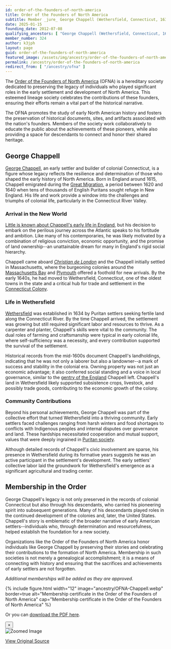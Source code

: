 ```yaml
---
id: order-of-the-founders-of-north-america
title: Order of the Founders of North America
subtitle: Member _jure_ George Chappell (Wethersfield, Connecticut, 1635)
date: 2025-01-15
founding_date: 2012-07-08
qualifying_ancestors: [ "George Chappell (Wethersfield, Connecticut, 1635)" ]
member_number: 324
author: k3jph
layout: page
guid: order-of-the-founders-of-north-america
featured_image: /assets/img/ancestry/order-of-the-founders-of-north-america.webp
permalink: /ancestry/order-of-the-founders-of-north-america
redirect_from: [ "/ancestry/ofna" ]
---
```


The [Order of the Founders of North
America](https://www.foundersofna.org/) (OFNA) is a hereditary society
dedicated to preserving the legacy of individuals who played significant
roles in the early settlement and development of North America. This
esteemed lineage society celebrates the contributions of these founders,
ensuring their efforts remain a vital part of the historical narrative.

The OFNA promotes the study of early North American history and fosters
the preservation of historical documents, sites, and artifacts
associated with the nation's founders. Members of the society work
collaboratively to educate the public about the achievements of these
pioneers, while also providing a space for descendants to connect and
honor their shared heritage.

## George Chappell

[George Chappell](https://www.wikitree.com/wiki/Chappell-1058), an early settler
and builder of colonial Connecticut, is a figure whose legacy reflects the
resilience and determination of those who shaped the early history of North
America.  Born in England around 1615, Chappell emigrated during the [Great
Migration](https://www.americanancestors.org/new-englands-great-migration), a
period between 1620 and 1640 when tens of thousands of English Puritans sought
refuge in New England. His life and work provide a window into the challenges
and triumphs of colonial life, particularly in the Connecticut River Valley.

### Arrival in the New World

[Little is known about Chappell's early life in
England](https://www.americanancestors.org/databases/new-england-historical-and-genealogical-register/image?pageName=48&volumeId=11640&filterQuery=page:6),
but his decision to embark on the perilous journey across the Atlantic
speaks to his fortitude and ambition. Like many of his contemporaries,
he was likely motivated by a combination of religious conviction,
economic opportunity, and the promise of land ownership--an unattainable
dream for many in England's rigid social hierarchy.

Chappell came aboard [_Christian de
London_](https://chipstone.org/article.php/277/american-furniture-2005/fashioning-furniture-and-framing-community:-woodworkers-and-the-rise-of-a-connecticut-river-valley-town)
and the Chappell initially settled in Massachusetts, where the burgeoning
colonies around the [Massachusetts Bay](https://www.ushistory.org/us/3c.asp) and
[Plymouth](https://plimoth.org/) offered a foothold for new arrivals. By the
early 1640s, he had moved to Wethersfield, Connecticut, one of the oldest towns
in the state and a critical hub for trade and settlement in the [Connecticut
Colony](https://connecticuthistory.org/the-importance-of-being-puritan-church-and-state-in-colonial-connecticut/).

### Life in Wethersfield

[Wethersfield](https://www.wethersfieldhistory.org/articles/wethersfield-a-history/)
was established in 1634 by Puritan settlers seeking fertile land along
the Connecticut River. By the time Chappell arrived, the settlement was
growing but still required significant labor and resources to thrive. As
a carpenter and planter, Chappell's skills were vital to the community.
The dual roles of farming and craftsmanship were typical in early
colonial life, where self-sufficiency was a necessity, and every
contribution supported the survival of the settlement.

Historical records from the mid-1600s document Chappell's landholdings,
indicating that he was not only a laborer but also a landowner--a mark
of success and stability in the colonial era. Owning property was not
just an economic advantage; it also conferred social standing and a
voice in local governance, similar to the [gentry of the
England](https://academic.oup.com/book/5072/chapter/147623614) Chappell
left. Chappell's land in Wethersfield likely supported subsistence
crops, livestock, and possibly trade goods, contributing to the economic
growth of the colony.

### Community Contributions

Beyond his personal achievements, George Chappell was part of the
collective effort that turned Wethersfield into a thriving community.
Early settlers faced challenges ranging from harsh winters and food
shortages to conflicts with Indigenous peoples and internal disputes
over governance and land. These hardships necessitated cooperation and
mutual support, values that were deeply ingrained in [Puritan
society](https://nationalhumanitiescenter.org/tserve/eighteen/ekeyinfo/puritan.htm).

Although detailed records of Chappell's civic involvement are sparse,
his presence in Wethersfield during its formative years suggests he was
an active participant in the settlement's development. The early
settlers' collective labor laid the groundwork for Wethersfield's
emergence as a significant agricultural and trading center.

## Membership in the Order

George Chappell's legacy is not only preserved in the records of
colonial Connecticut but also through his descendants, who carried his
pioneering spirit into subsequent generations. Many of his descendants
played roles in the continued development of the colonies and, later,
the United States. Chappell's story is emblematic of the broader
narrative of early American settlers--individuals who, through
determination and resourcefulness, helped establish the foundation for a
new society.

Organizations like the Order of the Founders of North America honor
individuals like George Chappell by preserving their stories and
celebrating their contributions to the formation of North America.
Membership in such societies is not merely a genealogical
accomplishment; it is a means of connecting with history and ensuring
that the sacrifices and achievements of early settlers are not
forgotten.

*Additional memberships will be added as they are approved.*

{% include figure.html width="12"
   image="ancestry/OFNA-Chappell.webp" border=true
   alt="Membership certificate in the Order of the Founders of North America"
   cap="Membership certificate in the Order of the Founders of North America" %}

Or you can [download the PDF here](/assets/docs/ancestry/OFNA-Chappell.pdf).

<!-- Modal -->
<div class="modal fade" id="imageModal" tabindex="-1" role="dialog" aria-labelledby="imageModalLabel" aria-hidden="true">
    <div class="modal-dialog modal-lg" role="document">
        <div class="modal-content">
            <div class="modal-header">
                <button type="button" class="close" data-dismiss="modal" aria-label="Close">
                    <span aria-hidden="true">&times;</span>
                </button>
            </div>
            <div class="modal-body text-center">
                <img id="modalImage" src="" class="img-responsive" alt="Zoomed Image">
                <p id="modalCaption" class="mt-3"></p>
                <a id="modalLink" href="#" target="_blank" class="btn btn-primary mt-2">View Original Source</a>
            </div>
        </div>
    </div>
</div>

<script>
    document.addEventListener('DOMContentLoaded', function () {
        // Attach click event listeners to all images with data-toggle="modal"
        document.querySelectorAll('[data-toggle="modal"]').forEach(function (img) {
            img.addEventListener('click', function () {
                var fullImage = img.getAttribute('data-full'); // Get the full image URL
                var modalImage = document.getElementById('modalImage'); // Modal image element
                var modalCaption = document.getElementById('modalCaption'); // Modal caption element
                var modalLink = document.getElementById('modalLink'); // Modal link element

                modalImage.setAttribute('src', fullImage); // Set the src of the modal image
                modalImage.setAttribute('alt', img.getAttribute('alt')); // Set alt text
                modalCaption.textContent = img.getAttribute('alt'); // Use alt text as caption
                modalLink.setAttribute('href', fullImage); // Placeholder for the original source
            });
        });
    });
</script>
